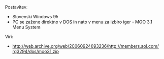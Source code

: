 Postavitev:

- Slovenski Windows 95
- PC se zažene direktno v DOS in nato v menu za izbiro iger - MOO 3.1 Menu System


Viri:
- http://web.archive.org/web/20060924093236/http://members.aol.com/rg3294/dos/moo31.zip
